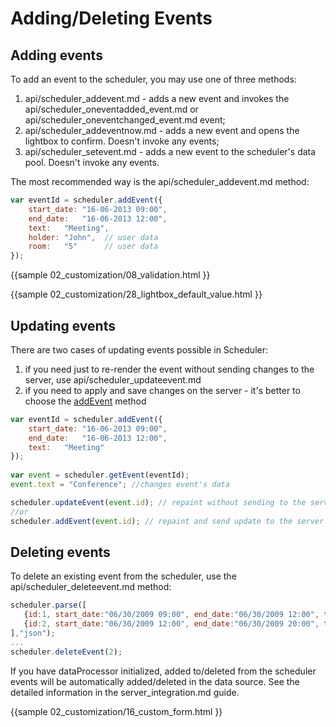 Adding/Deleting Events
===============================

Adding events
-------------------

To add an event to the scheduler, you may use one of three methods:

1. api/scheduler_addevent.md - adds a new event and invokes the api/scheduler_oneventadded_event.md or api/scheduler_oneventchanged_event.md event;
2. api/scheduler_addeventnow.md - adds a new event and opens the lightbox to confirm. Doesn't invoke any events;
3. api/scheduler_setevent.md - adds a new event to the scheduler's data pool. Doesn't invoke any events.

The most recommended way is the api/scheduler_addevent.md method:

~~~js
var eventId = scheduler.addEvent({
    start_date: "16-06-2013 09:00",
    end_date:   "16-06-2013 12:00",
    text:   "Meeting",
    holder: "John",  // user data
    room:   "5"      // user data
});
~~~

{{sample
	02_customization/08_validation.html
}}

{{sample
	02_customization/28_lightbox_default_value.html
}}

Updating events
--------------

There are two cases of updating events possible in Scheduler:

1. if you need just to re-render the event without sending changes to the server, use api/scheduler_updateevent.md 
2. if you need to apply and save changes on the server - it's better to choose the [addEvent](adding_events.md#addingevents) method 

~~~js
var eventId = scheduler.addEvent({
    start_date: "16-06-2013 09:00",
    end_date:   "16-06-2013 12:00",
    text:   "Meeting"
});
 
var event = scheduler.getEvent(eventId);
event.text = "Conference"; //changes event's data

scheduler.updateEvent(event.id); // repaint without sending to the server
//or
scheduler.addEvent(event.id); // repaint and send update to the server
~~~



Deleting events
----------------------------
To delete an existing event from the scheduler, use the api/scheduler_deleteevent.md method:

~~~js
scheduler.parse([
   {id:1, start_date:"06/30/2009 09:00", end_date:"06/30/2009 12:00", text:"Task1"},
   {id:2, start_date:"06/30/2009 12:00", end_date:"06/30/2009 20:00", text:"Task2"}
],"json");
...
scheduler.deleteEvent(2);
~~~


If you have dataProcessor initialized, added to/deleted from the scheduler events will be automatically added/deleted in the data source. See the detailed information in the server_integration.md guide.

{{sample
	02_customization/16_custom_form.html
}}